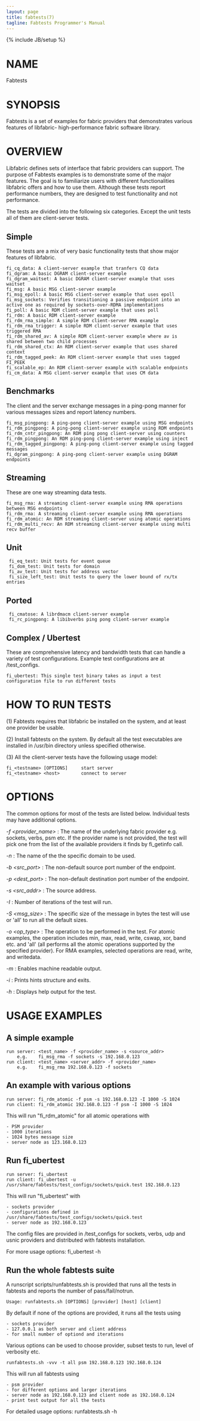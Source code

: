 ```yaml
---
layout: page
title: fabtests(7)
tagline: Fabtests Programmer's Manual
---
```

{% include JB/setup %}

# NAME

Fabtests

# SYNOPSIS

Fabtests is a set of examples for fabric providers that demonstrates various features of libfabric- high-performance fabric software library.

# OVERVIEW

Libfabric defines sets of interface that fabric providers can support. The purpose of Fabtests examples is to demonstrate some of the major features. The goal is to familiarize users with different functionalities libfabric offers and how to use them. Although these tests report performance numbers, they are designed to test functionality and not performance.

The tests are divided into the following six categories. Except the unit tests all of them are client-server tests.

## Simple

These tests are a mix of very basic functionality tests that show major features of libfabric.

	fi_cq_data: A client-server example that tranfers CQ data
	fi_dgram: A basic DGRAM client-server example
	fi_dgram_waitset: A basic DGRAM client-server example that uses waitset
	fi_msg: A basic MSG client-server example
	fi_msg_epoll: A basic MSG client-server example that uses epoll
	fi_msg_sockets: Verifies transitioning a passive endpoint into an active one as required by sockets-over-RDMA implementations
	fi_poll: A basic RDM client-server example that uses poll
	fi_rdm: A basic RDM client-server example
	fi_rdm_rma_simple: A simple RDM client-server RMA example
	fi_rdm_rma_trigger: A simple RDM client-server example that uses triggered RMA
	fi_rdm_shared_av: A simple RDM client-server example where av is shared between two child processes
	fi_rdm_shared_ctx: An RDM client-server example that uses shared context
	fi_rdm_tagged_peek: An RDM client-server example that uses tagged FI_PEEK
	fi_scalable_ep: An RDM client-server example with scalable endpoints
	fi_cm_data: A MSG client-server example that uses CM data

## Benchmarks

The client and the server exchange messages in a ping-pong manner for various messages sizes and report latency numbers.

	fi_msg_pingpong: A ping-pong client-server example using MSG endpoints
	fi_rdm_pingpong: A ping-pong client-server example using RDM endpoints
	fi_rdm_cntr_pingpong: An RDM ping pong client-server using counters
	fi_rdm_pingpong: An RDM ping-pong client-server example using inject
	fi_rdm_tagged_pingpong: A ping-pong client-server example using tagged messages
	fi_dgram_pingpong: A ping-pong client-server example using DGRAM endpoints

## Streaming

These are one way streaming data tests.

	fi_msg_rma: A streaming client-server example using RMA operations between MSG endpoints
	fi_rdm_rma: A streaming client-server example using RMA operations
	fi_rdm_atomic: An RDM streaming client-server using atomic operations
	fi_rdm_multi_recv: An RDM streaming client-server example using multi recv buffer

## Unit
	 fi_eq_test: Unit tests for event queue
	 fi_dom_test: Unit tests for domain
	 fi_av_test: Unit tests for address vector
	 fi_size_left_test: Unit tests to query the lower bound of rx/tx entries

## Ported
	 fi_cmatose: A librdmacm client-server example
	 fi_rc_pingpong: A libibverbs ping pong client-server example

## Complex / Ubertest

These are comprehensive latency and bandwidth tests that can handle a variety of test configurations. Example test configurations are at /test_configs.

	fi_ubertest: This single test binary takes as input a test configuration file to run different tests

# HOW TO RUN TESTS

(1) Fabtests requires that libfabric be installed on the system, and at least one provider be usable.

(2) Install fabtests on the system. By default all the test executables are installed in /usr/bin directory unless specified otherwise.

(3) All the client-server tests have the following usage model:

	fi_<testname> [OPTIONS]		start server
	fi_<testname> <host>		connect to server

# OPTIONS

The common options for most of the tests are listed below. Individual tests may have additional options.

*-f <provider_name>*
: The name of the underlying fabric provider e.g. sockets, verbs, psm etc. If the provider name is not provided, the test will pick one from the list of the available providers it finds by fi_getinfo call.

*-n <domain>*
: The name of the the specific domain to be used.

*-b <src_port>*
: The non-default source port number of the endpoint.

*-p <dest_port>*
: The non-default destination port number of the endpoint.

*-s <src_addr>*
: The source address.

*-I <iter>*
: Number of iterations of the test will run.

*-S <msg_size>*
: The specific size of the message in bytes the test will use or 'all' to run all the default sizes.

*-o <op_type>*
: The operation to be performed in the test. For atomic examples, the operation includes min, max, read, write, cswap, xor, band etc. and 'all' (all performs all the atomic operations supported by the specified provider). For RMA examples, selected operations are read, write, and writedata.

*-m*
: Enables machine readable output.

*-i*
: Prints hints structure and exits.

*-h*
: Displays help output for the test.

# USAGE EXAMPLES

## A simple example

	run server: <test_name> -f <provider_name> -s <source_addr>
		e.g.	fi_msg_rma -f sockets -s 192.168.0.123
	run client: <test_name> <server_addr> -f <provider_name>
		e.g.	fi_msg_rma 192.168.0.123 -f sockets

## An example with various options

	run server: fi_rdm_atomic -f psm -s 192.168.0.123 -I 1000 -S 1024
	run client: fi_rdm_atomic 192.168.0.123 -f psm -I 1000 -S 1024

This will run "fi_rdm_atomic" for all atomic operations with

	- PSM provider
	- 1000 iterations
	- 1024 bytes message size
	- server node as 123.168.0.123

## Run fi_ubertest

	run server: fi_ubertest
	run client: fi_ubertest -u /usr/share/fabtests/test_configs/sockets/quick.test 192.168.0.123

This will run "fi_ubertest" with

	- sockets provider
	- configurations defined in /usr/share/fabtests/test_configs/sockets/quick.test
	- server node as 192.168.0.123

The config files are provided in /test_configs for sockets, verbs, udp and usnic providers and distributed with fabtests installation.

For more usage options: fi_ubertest -h

## Run the whole fabtests suite

A runscript scripts/runfabtests.sh is provided that runs all the tests in fabtests and reports the number of pass/fail/notrun.

	Usage: runfabtests.sh [OPTIONS] [provider] [host] [client]

By default if none of the options are provided, it runs all the tests using

	- sockets provider
	- 127.0.0.1 as both server and client address
	- for small number of optiond and iterations

Various options can be used to choose provider, subset tests to run, level of verbosity etc.

	runfabtests.sh -vvv -t all psm 192.168.0.123 192.168.0.124

This will run all fabtests using

	- psm provider
	- for different options and larger iterations
	- server node as 192.168.0.123 and client node as 192.168.0.124
	- print test output for all the tests

For detailed usage options: runfabtests.sh -h
